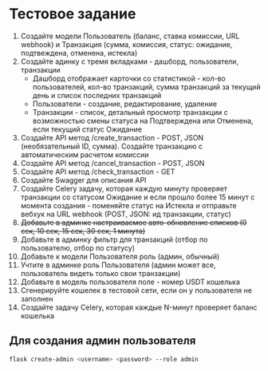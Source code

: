 # Тестовое задание

1. Создайте модели Пользователь (баланс, ставка комиссии, URL webhook) и Транзакция (сумма, комиссия, статус: ожидание, подтвеждена, отменена, истекла)
2. Создайте адинку с тремя вкладками - дашборд, пользователи, транзакции
   - Дашборд отображает карточки со статистикой - кол-во пользователей, кол-во транзакций, сумма транзакций за текущий день и список последних транзакций
   - Пользователи - создание, редактирование, удаление 
   - Транзакции - список, детальный просмотр транзакции с возможностью смены статуса на Подтверждена или Отменена, если текущий статус Ожидание
3. Создайте API метод /create_transaction - POST, JSON (необязательный ID, сумма). Создайте транзакцию с автоматическим расчетом комиссии
4. Создайте API метод /cancel_transaction - POST, JSON
5. Создайте API метод /check_transaction - GET
6. Создайте Swagger для описания API
7. Создайте Celery задачу, которая каждую минуту проверяет транзакции со статусом Ожидание и если прошло более 15 минут с момента создания - поменяйте статус на Истекла и отправьте вебхук на URL webhook (POST, JSON: ид транзакции, статус)
8. ~~Добавьте в админке настраиваемое авто-обновление списков (0 сек, 10 сек, 15 сек, 30 сек, 1 минута)~~
9. Добавьте в админку фильтр для транзакций (отбор по пользователю, отбор по статусу)
10. Добавьте к модели Пользователя роль (админ, обычный)
11. Учтите в админке роль Пользователя (админ может все, пользователь видеть только свои транзакции)
12. Добавьте в модель пользователя поле - номер USDT кошелька
13. Сгенерируйте кошелек в тестовой сети, если он у пользователя не заполнен
14. Создайте задачу Celery, которая каждые N-минут проверяет баланс кошелька

## Для создания админ пользователя
``` bash
flask create-admin <username> <password> --role admin
```